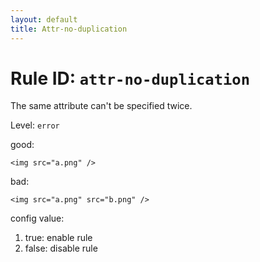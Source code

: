 ```yaml
---
layout: default
title: Attr-no-duplication
---
```

# Rule ID: `attr-no-duplication`

The same attribute can't be specified twice.

Level: `error`

good:

    <img src="a.png" />
    
bad:

    <img src="a.png" src="b.png" />

config value:

1. true: enable rule
2. false: disable rule